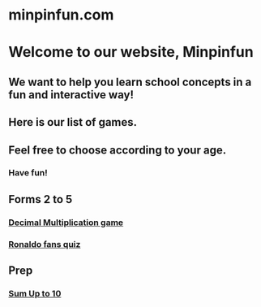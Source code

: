 # minpinfun.com

# Welcome to our website, Minpinfun
## We want to help you learn school concepts in a fun and interactive way!
## Here is our list of games.
## Feel free to choose according to your age.
### Have fun!
##

## Forms 2 to 5
### [Decimal Multiplication game](/20250330_decimalmultiplic/)
### [Ronaldo fans quiz](/20250402_Ronaldo/)


## Prep
### [Sum Up to 10](/20250330_SumUpto10/)
